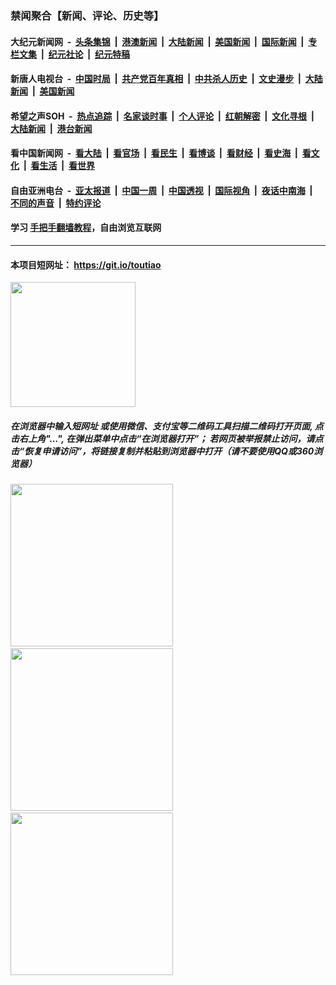 ### 禁闻聚合【新闻、评论、历史等】

#### 大纪元新闻网 &nbsp;-&nbsp; [头条集锦](indexes/E头条集锦.md?t=02091511) &nbsp;|&nbsp; [港澳新闻](indexes/E港澳新闻.md?t=02091511)  &nbsp;|&nbsp; [大陆新闻](indexes/E大陆新闻.md?t=02091511) &nbsp;|&nbsp; [美国新闻](indexes/E美国新闻.md?t=02091511) &nbsp;|&nbsp; [国际新闻](indexes/E国际新闻.md?t=02091511) &nbsp;|&nbsp; [专栏文集](indexes/E专栏文集.md?t=02091511) &nbsp;|&nbsp; [纪元社论](indexes/E纪元社论.md?t=02091511) &nbsp;|&nbsp; [纪元特稿](indexes/E纪元特稿.md?t=02091511) 

#### 新唐人电视台 &nbsp;-&nbsp; [中国时局](indexes/N中国时局.md?t=02091511) &nbsp;|&nbsp; [共产党百年真相](indexes/N共产党百年真相.md?t=02091511) &nbsp;|&nbsp; [中共杀人历史](indexes/N中共杀人历史.md?t=02091511) &nbsp;|&nbsp; [文史漫步](indexes/N文史漫步.md?t=02091511) &nbsp;|&nbsp; [大陆新闻](indexes/N大陆新闻.md?t=02091511) &nbsp;|&nbsp; [美国新闻](indexes/N美国新闻.md?t=02091511)

#### 希望之声SOH &nbsp;-&nbsp; [热点追踪](indexes/H热点追踪.md?t=02091511) &nbsp;|&nbsp; [名家谈时事](indexes/H名家谈时事.md?t=02091511) &nbsp;|&nbsp; [个人评论](indexes/H个人评论.md?t=02091511)  &nbsp;|&nbsp; [红朝解密](indexes/H红朝解密.md?t=02091511) &nbsp;|&nbsp; [文化寻根](indexes/H文化寻根.md?t=02091511) &nbsp;|&nbsp; [大陆新闻](indexes/H大陆新闻.md?t=02091511) &nbsp;|&nbsp; [港台新闻](indexes/H港台新闻.md?t=02091511)

#### 看中国新闻网 &nbsp;-&nbsp; [看大陆](indexes/S看大陆.md?t=02091511) &nbsp;|&nbsp; [看官场](indexes/S看官场.md?t=02091511) &nbsp;|&nbsp; [看民生](indexes/S看民生.md?t=02091511)  &nbsp;|&nbsp; [看博谈](indexes/S看博谈.md?t=02091511) &nbsp;|&nbsp; [看财经](indexes/S看财经.md?t=02091511) &nbsp;|&nbsp; [看史海](indexes/S看史海.md?t=02091511) &nbsp;|&nbsp; [看文化](indexes/S看文化.md?t=02091511) &nbsp;|&nbsp; [看生活](indexes/S看生活.md?t=02091511) &nbsp;|&nbsp; [看世界](indexes/S看世界.md?t=02091511)

#### 自由亚洲电台 &nbsp;-&nbsp; [亚太报道](indexes/R亚太报道.md?t=02091511) &nbsp;|&nbsp; [中国一周](indexes/R中国一周.md?t=02091511) &nbsp;|&nbsp; [中国透视](indexes/R中国透视.md?t=02091511)  &nbsp;|&nbsp; [国际视角](indexes/R国际视角.md?t=02091511) &nbsp;|&nbsp; [夜话中南海](indexes/R夜话中南海.md?t=02091511) &nbsp;|&nbsp; [不同的声音](indexes/R不同的声音.md?t=02091511) &nbsp;|&nbsp; [特约评论](indexes/R特约评论.md?t=02091511)

#### 学习 [手把手翻墙教程](https://github.com/gfw-breaker/guides/wiki)，自由浏览互联网

----

#### 本项目短网址： https://git.io/toutiao
<img src="https://raw.githubusercontent.com/gfw-breaker/banned-news/master/scripts/img/qr.png" width="200px"/>  

##### 在浏览器中输入短网址 或使用微信、支付宝等二维码工具扫描二维码打开页面, 点击右上角"...", 在弹出菜单中点击“在浏览器打开”； 若网页被举报禁止访问，请点击“恢复申请访问”，将链接复制并粘贴到浏览器中打开（请不要使用QQ或360浏览器）

<img src="https://raw.githubusercontent.com/gfw-breaker/banned-news/master/scripts/img/1.png" width="260px"/> &nbsp; <img src="https://raw.githubusercontent.com/gfw-breaker/banned-news/master/scripts/img/2.png" width="260px"/> &nbsp; <img src="https://raw.githubusercontent.com/gfw-breaker/banned-news/master/scripts/img/3.png" width="260px"/>
